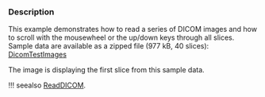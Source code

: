 ### Description

This example demonstrates how to read a series of DICOM images and how to scroll with the mousewheel or the up/down keys through all slices.
Sample data are available as a zipped file (977 kB, 40 slices): <a id="raw-url" href="https://raw.githubusercontent.com/Kitware/vtk-examples/gh-pages/src/SupplementaryData/Cxx/IO/DicomTestImages.zip">DicomTestImages</a>

The image is displaying the first slice from this sample data.

!!! seealso
    [ReadDICOM](../ReadDICOM).